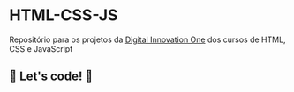 # HTML-CSS-JS
Repositório para os projetos da [Digital Innovation One](https://digitalinnovation.one/) dos cursos de HTML, CSS e JavaScript

## 🚀 Let's code! 🚀